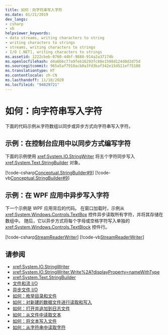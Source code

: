 ```yaml
---
title: 如何：向字符串写入字符
ms.date: 01/21/2019
dev_langs:
- csharp
- vb
helpviewer_keywords:
- data streams, writing characters to string
- writing characters to strings
- streams, writing characters to strings
- I/O [.NET], writing characters to strings
ms.assetid: 1222cbeb-0760-44bf-9888-914a2a37174b
ms.openlocfilehash: d4a6bbc77a9feb16293fc88e1598d124d8d2d75d
ms.sourcegitcommit: 965a5af7918acb0a3fd3baf342e15d511ef75188
ms.translationtype: HT
ms.contentlocale: zh-CN
ms.lasthandoff: 11/18/2020
ms.locfileid: "94829721"
---
```

# <a name="how-to-write-characters-to-a-string"></a>如何：向字符串写入字符

下面的代码示例从字符数组以同步或异步方式向字符串写入字符。  
  
## <a name="example-write-characters-synchronously-in-a-console-app"></a>示例：在控制台应用中以同步方式编写字符  
 下面的示例使用 <xref:System.IO.StringWriter> 将五个字符同步写入 <xref:System.Text.StringBuilder> 对象。
  
 [!code-csharp[Conceptual.StringBuilder#9](../../../samples/snippets/csharp/VS_Snippets_CLR/Conceptual.StringBuilder/cs/example2.cs#9)]
 [!code-vb[Conceptual.StringBuilder#9](../../../samples/snippets/visualbasic/VS_Snippets_CLR/Conceptual.StringBuilder/vb/example2.vb#9)]  
  
## <a name="example-write-characters-asynchronously-in-a-wpf-app"></a>示例：在 WPF 应用中异步写入字符
 下一个示例是 WPF 应用背后的代码。 在窗口加载时，示例从 <xref:System.Windows.Controls.TextBox> 控件异步读取所有字符，并将其存储在数组中。 随后，它以异步方式将每个字母或空格字符写入单独的 <xref:System.Windows.Controls.TextBlock> 控件行。  
  
 [!code-csharp[StreamReaderWriter](../../../samples/snippets/csharp/VS_Snippets_Wpf/StringReaderWriter/MainWindow.xaml.cs)]
 [!code-vb[StreamReaderWriter](../../../samples/snippets/visualbasic/VS_Snippets_Wpf/StringReaderWriter/MainWindow.xaml.vb)]  
  
## <a name="see-also"></a>请参阅

- <xref:System.IO.StringWriter>  
- <xref:System.IO.StringWriter.Write%2A?displayProperty=nameWithType>  
- <xref:System.Text.StringBuilder>  
- [文件和流 I/O](index.md)  
- [异步文件 I/O](asynchronous-file-i-o.md)  
- [如何：枚举目录和文件](how-to-enumerate-directories-and-files.md)  
- [如何：对新建的数据文件进行读取和写入](how-to-read-and-write-to-a-newly-created-data-file.md)  
- [如何：打开并追加到日志文件](how-to-open-and-append-to-a-log-file.md)  
- [如何：从文件中读取文本](how-to-read-text-from-a-file.md)  
- [如何：将文本写入文件](how-to-write-text-to-a-file.md)  
- [如何：从字符串中读取字符](how-to-read-characters-from-a-string.md)
